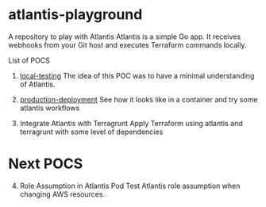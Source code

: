 # atlantis-playground
A repository to play with Atlantis
Atlantis is a simple Go app. It receives webhooks from your Git host and executes Terraform commands locally.

List of POCS
1. [local-testing](./local-testing/README.md)
The idea of this POC was to have a minimal understanding of Atlantis.

2. [production-deployment](./production-deployment/README.md)
See how it looks like in a container and try some atlantis workflows

3. Integrate Atlantis with Terragrunt
Apply Terraform using atlantis and terragrunt with some level of dependencies


# Next POCS


4. Role Assumption in Atlantis Pod
Test Atlantis role assumption when changing AWS resources.